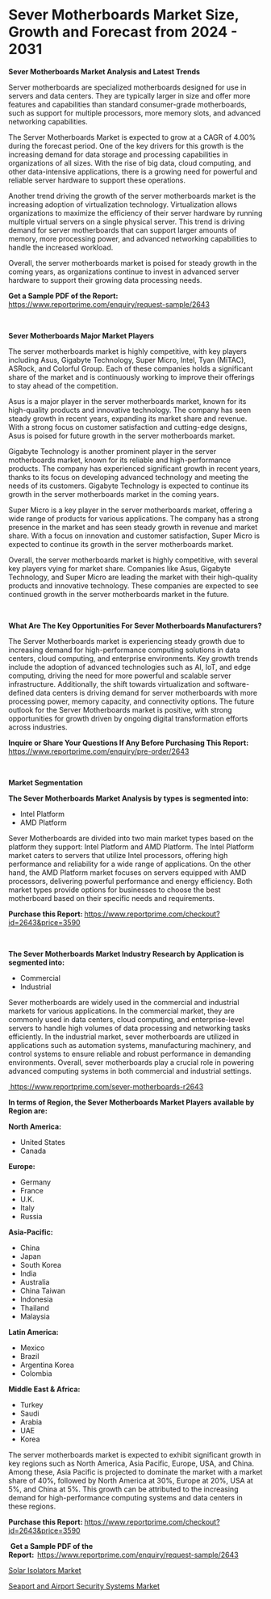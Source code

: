 <p><h1>Sever Motherboards Market Size, Growth and Forecast from 2024 - 2031</h1></p><p><strong>Sever Motherboards Market Analysis and Latest Trends</strong></p>
<p><p>Server motherboards are specialized motherboards designed for use in servers and data centers. They are typically larger in size and offer more features and capabilities than standard consumer-grade motherboards, such as support for multiple processors, more memory slots, and advanced networking capabilities.</p><p>The Server Motherboards Market is expected to grow at a CAGR of 4.00% during the forecast period. One of the key drivers for this growth is the increasing demand for data storage and processing capabilities in organizations of all sizes. With the rise of big data, cloud computing, and other data-intensive applications, there is a growing need for powerful and reliable server hardware to support these operations.</p><p>Another trend driving the growth of the server motherboards market is the increasing adoption of virtualization technology. Virtualization allows organizations to maximize the efficiency of their server hardware by running multiple virtual servers on a single physical server. This trend is driving demand for server motherboards that can support larger amounts of memory, more processing power, and advanced networking capabilities to handle the increased workload.</p><p>Overall, the server motherboards market is poised for steady growth in the coming years, as organizations continue to invest in advanced server hardware to support their growing data processing needs.</p></p>
<p><strong>Get a Sample PDF of the Report:&nbsp;</strong> <a href="https://www.reportprime.com/enquiry/request-sample/2643">https://www.reportprime.com/enquiry/request-sample/2643</a></p>
<p>&nbsp;</p>
<p><strong>Sever Motherboards Major Market Players</strong></p>
<p><p>The server motherboards market is highly competitive, with key players including Asus, Gigabyte Technology, Super Micro, Intel, Tyan (MiTAC), ASRock, and Colorful Group. Each of these companies holds a significant share of the market and is continuously working to improve their offerings to stay ahead of the competition.</p><p>Asus is a major player in the server motherboards market, known for its high-quality products and innovative technology. The company has seen steady growth in recent years, expanding its market share and revenue. With a strong focus on customer satisfaction and cutting-edge designs, Asus is poised for future growth in the server motherboards market.</p><p>Gigabyte Technology is another prominent player in the server motherboards market, known for its reliable and high-performance products. The company has experienced significant growth in recent years, thanks to its focus on developing advanced technology and meeting the needs of its customers. Gigabyte Technology is expected to continue its growth in the server motherboards market in the coming years.</p><p>Super Micro is a key player in the server motherboards market, offering a wide range of products for various applications. The company has a strong presence in the market and has seen steady growth in revenue and market share. With a focus on innovation and customer satisfaction, Super Micro is expected to continue its growth in the server motherboards market.</p><p>Overall, the server motherboards market is highly competitive, with several key players vying for market share. Companies like Asus, Gigabyte Technology, and Super Micro are leading the market with their high-quality products and innovative technology. These companies are expected to see continued growth in the server motherboards market in the future.</p></p>
<p>&nbsp;</p>
<p><strong>What Are The Key Opportunities For Sever Motherboards Manufacturers?</strong></p>
<p><p>The Server Motherboards market is experiencing steady growth due to increasing demand for high-performance computing solutions in data centers, cloud computing, and enterprise environments. Key growth trends include the adoption of advanced technologies such as AI, IoT, and edge computing, driving the need for more powerful and scalable server infrastructure. Additionally, the shift towards virtualization and software-defined data centers is driving demand for server motherboards with more processing power, memory capacity, and connectivity options. The future outlook for the Server Motherboards market is positive, with strong opportunities for growth driven by ongoing digital transformation efforts across industries.</p></p>
<p><strong>Inquire or Share Your Questions If Any Before Purchasing This Report:</strong> <a href="https://www.reportprime.com/enquiry/pre-order/2643">https://www.reportprime.com/enquiry/pre-order/2643</a></p>
<p>&nbsp;</p>
<p><strong>Market Segmentation</strong></p>
<p><strong>The Sever Motherboards Market Analysis by types is segmented into:</strong></p>
<p><ul><li>Intel Platform</li><li>AMD Platform</li></ul></p>
<p><p>Sever Motherboards are divided into two main market types based on the platform they support: Intel Platform and AMD Platform. The Intel Platform market caters to servers that utilize Intel processors, offering high performance and reliability for a wide range of applications. On the other hand, the AMD Platform market focuses on servers equipped with AMD processors, delivering powerful performance and energy efficiency. Both market types provide options for businesses to choose the best motherboard based on their specific needs and requirements.</p></p>
<p><strong>Purchase this Report:&nbsp;</strong><a href="https://www.reportprime.com/checkout?id=2643&price=3590">https://www.reportprime.com/checkout?id=2643&price=3590</a></p>
<p>&nbsp;</p>
<p><strong>The Sever Motherboards Market Industry Research by Application is segmented into:</strong></p>
<p><ul><li>Commercial</li><li>Industrial</li></ul></p>
<p><p>Sever motherboards are widely used in the commercial and industrial markets for various applications. In the commercial market, they are commonly used in data centers, cloud computing, and enterprise-level servers to handle high volumes of data processing and networking tasks efficiently. In the industrial market, sever motherboards are utilized in applications such as automation systems, manufacturing machinery, and control systems to ensure reliable and robust performance in demanding environments. Overall, sever motherboards play a crucial role in powering advanced computing systems in both commercial and industrial settings.</p></p>
<p><a href="https://www.reportprime.com/sever-motherboards-r2643">&nbsp;https://www.reportprime.com/sever-motherboards-r2643</a></p>
<p><strong>In terms of Region, the Sever Motherboards Market Players available by Region are:</strong></p>
<p>
    <p> <strong> North America: </strong>
        <ul>
            <li>United States</li>
            <li>Canada</li>
        </ul>
        </p> 
    <p> <strong> Europe: </strong>
        <ul>
            <li>Germany</li>
            <li>France</li>
            <li>U.K.</li>
            <li>Italy</li>
            <li>Russia</li>
        </ul>
        </p> 
    <p> <strong> Asia-Pacific: </strong>
        <ul>
            <li>China</li>
            <li>Japan</li>
            <li>South Korea</li>
            <li>India</li>
            <li>Australia</li>
            <li>China Taiwan</li>
            <li>Indonesia</li>
            <li>Thailand</li>
            <li>Malaysia</li>
        </ul>
        </p> 
    <p> <strong> Latin America: </strong>
        <ul>
            <li>Mexico</li>
            <li>Brazil</li>
            <li>Argentina Korea</li>
            <li>Colombia</li>
        </ul>
        </p> 
    <p> <strong> Middle East & Africa: </strong>
        <ul>
            <li>Turkey</li>
            <li>Saudi</li>
            <li>Arabia</li>
            <li>UAE</li>
            <li>Korea</li>
        </ul>
    </p>
    </p>
<p><p>The server motherboards market is expected to exhibit significant growth in key regions such as North America, Asia Pacific, Europe, USA, and China. Among these, Asia Pacific is projected to dominate the market with a market share of 40%, followed by North America at 30%, Europe at 20%, USA at 5%, and China at 5%. This growth can be attributed to the increasing demand for high-performance computing systems and data centers in these regions.</p></p>
<p><strong>Purchase this Report: </strong><a href="https://www.reportprime.com/checkout?id=2643&price=3590">https://www.reportprime.com/checkout?id=2643&price=3590</a></p>
<p>&nbsp;<strong>Get a Sample PDF of the Report:&nbsp;&nbsp;</strong><a href="https://www.reportprime.com/enquiry/request-sample/2643">https://www.reportprime.com/enquiry/request-sample/2643</a></p>
<p><strong></strong></p>
<p><p><a href="https://github.com/AlysaLedner2023/Market-Research-Report-List-2/blob/main/solar-isolators-market.md">Solar Isolators Market</a></p><p><a href="https://issuu.com/reportprime-2/docs/seaport-and-airport-security-system_ae86391286e350">Seaport and Airport Security Systems Market</a></p></p>
